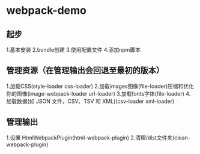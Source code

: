 # webpack-demo

## 起步
1.基本安装
2.bundle创建
3.使用配置文件
4.添加npm脚本

## 管理资源（在管理输出会回退至最初的版本）
1.加载CSS(style-loader css-loader)
2.加载images图像(file-loader)压缩和优化你的图像(image-webpack-loader url-loader)
3.加载fonts字体(file-loader)
4.加载数据(如 JSON 文件，CSV、TSV 和 XML)(csv-loader xml-loader)

## 管理输出
1.设置 HtmlWebpackPlugin(html-webpack-plugin)
2.清理/dist文件夹(clean-webpack-plugin)